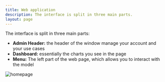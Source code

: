 ```yaml
---
title: Web application
description: The interface is split in three main parts.
layout: page
---
```


The interface is split in three main parts:

* **Admin Header:** the header of the window manage your account and your use cases
* **Dashboard:**  essentially the charts you see in the page
* **Menu:** The left part of the web page, which allows you to interact with the model

![homepage]({{site.url}}{{site.baseurl}}/core_app/journey/images/journey2.png)
